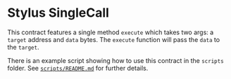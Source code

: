 # Stylus SingleCall

This contract features a single method `execute` which takes two args: a `target` address and `data` bytes. The `execute` function will pass the `data` to the `target`.

There is an example script showing how to use this contract in the `scripts` folder. See [`scripts/README.md`](scripts/README.md) for further details.

<!-- Auto-update: 2025-10-12T10:08:40.381564 -->
